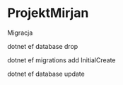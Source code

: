 # ProjektMirjan

Migracja

dotnet ef database drop

dotnet ef migrations add InitialCreate

dotnet ef database update
